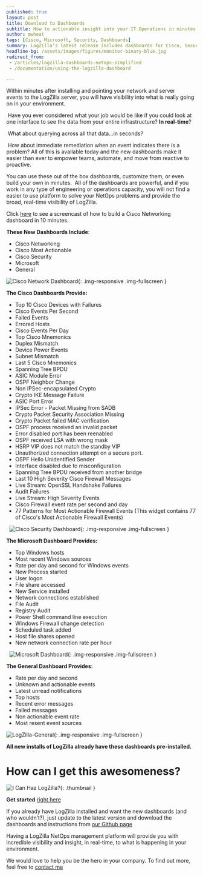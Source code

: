 ```yaml
---
published: true
layout: post
title: Download to Dashboards
subtitle: How to actionable insight into your IT Operations in minutes.
author: mwheat
tags: [Cisco, Microsoft, Security, Dashboards]
summary: LogZilla’s latest release includes dashboards for Cisco, Security, and Windows...
headline-bg: /assets/images/figures/monitor-binary-blue.jpg
redirect_from:
 - /articles/logzilla-dashboards-netops-simplified
 - /documentation/using-the-logzilla-dashboard

---
```



 Within minutes after installing and pointing your network and server events to the LogZilla server, you will have visibility into what is really going on in your environment. 

 Have you ever considered what your job would be like if you could look at one interface to see the data from your entire infrastructure? **In real-time**? 

 What about querying across all that data...in seconds? 

 How about immediate remediation when an event indicates there is a problem? All of this is available today and the new dashboards make it easier than ever to empower teams, automate, and move from reactive to proactive.  

You can use these out of the box dashboards, customize them, or even build your own in minutes.  All of the dashboards are powerful, and if you work in any type of engineering or operations capacity, you will not find a easier to use platform to solve your NetOps problems and provide the broad, real-time visibility of LogZilla. 

Click [here](/https://youtu.be/jcSGTSNUYs0) to see a screencast of how to build a Cisco Networking dashboard in 10 minutes.

**These New Dashboards Include**:

*   Cisco Networking
*   Cisco Most Actionable 
*   Cisco Security 
*   Microsoft 
*   General

![Cisco Network Dashboard](/assets/images/blog/post_images/downloads-to-dashboards/cisco_network_dashboard.png){: .img-responsive .img-fullscreen }

**The Cisco Dashboards Provide:**

*   Top 10 Cisco Devices with Failures
*   Cisco Events Per Second
*   Failed Events
*   Errored Hosts
*   Cisco Events Per Day
*   Top Cisco Mnemonics
*   Duplex Mismatch
*   Device Power Events
*   Subnet Mismatch
*   Last 5 Cisco Mnemonics 
*   Spanning Tree BPDU
*   ASIC Module Error
*   OSPF Neighbor Change
*   Non IPSec-encapsulated Crypto
*   Crypto IKE Message Failure
*   ASIC Port Error
*   IPSec Error - Packet Missing from SADB
*   Crypto Packet Security Association Missing
*   Crypto Packet failed MAC verification
*   OSPF process received an invalid packet
*   Error disabled port has been reenabled
*   OSPF received LSA with wrong mask
*   HSRP VIP does not match the standby VIP
*   Unauthorized connection attempt on a secure port.
*   OSPF Hello Unidentified Sender
*   Interface disabled due to misconfiguration
*   Spanning Tree BPDU received from another bridge 
*   Last 10 High Severity Cisco Firewall Messages
*   Live Stream: OpenSSL Handshake Failures
*   Audit Failures
*   Live Stream: High Severity Events
*   Cisco Firewall event rate per second and day
*   77 Patterns for Most Actionable Firewall Events (This widget contains 77 of Cisco's Most Actionable Firewall Events)

  ![Cisco Security Dashboard](/assets/images/blog/post_images/downloads-to-dashboards/cisco_security_dashboard.png){: .img-responsive .img-fullscreen  }

**The Microsoft Dashboard Provides:**

*   Top Windows hosts
*   Most recent Windows sources
*   Rate per day and second for Windows events
*   New Process started
*   User logon 
*   File share accessed
*   New Service installed
*   Network connections established
*   File Audit
*   Registry Audit
*   Power Shell command line execution
*   Windows Firewall change detection
*   Scheduled task added
*   Host file shares opened
*   New network connection rate per hour

  ![Microsoft Dashboard](/assets/images/blog/post_images/downloads-to-dashboards/microsoft_dashboard.png){: .img-responsive .img-fullscreen  }

**The General Dashboard Provides:**

*   Rate per day and second
*   Unknown and actionable events
*   Latest unread notifications
*   Top hosts
*   Recent error messages
*   Failed messages
*   Non actionable event rate
*   Most resent event sources

![LogZilla-General](/assets/images/blog/post_images/downloads-to-dashboards/general_dashboard.png){: .img-responsive .img-fullscreen  }

**All new installs of LogZilla already have these dashboards pre-installed.**


# How can I get this awesomeness?

![I Can Haz LogZilla?](/assets/images/blog/post_images/downloads-to-dashboards/icanhaz.jpg){: .thumbnail }


**Get started** [right here](/download.html)

 If you already have LogZilla installed and want the new dashboards (and who wouldn’t?), just update to the latest version and download the dashboards and instructions from [our Github page](http://bit.ly/2qxFwS8)

 Having a LogZilla NetOps management platform will provide you with incredible visibility and insight, in real-time, to what is happening in your environment. 

 We would love to help you be the hero in your company. To find out more, feel free to [contact me](mailto:mwheat@logzilla.net)
 
